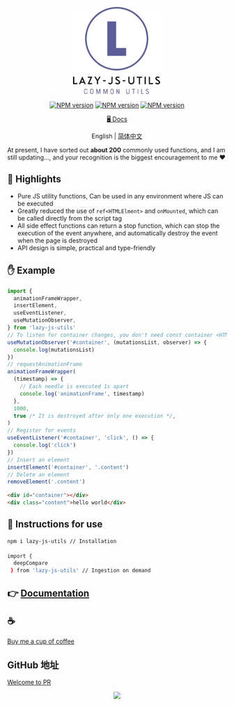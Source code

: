 <p align="center">
<img height="200" src="./assets/kv.png" alt="lazy-js-utils">
</p>
<p align="center"><a href="https://www.npmjs.com/package/lazy-js-utils"><img src="https://img.shields.io/npm/v/lazy-js-utils?color=3fb883&amp;label=" alt="NPM version"></a>
<a href="https://www.npmjs.com/package/lazy-js-utils"><img src="https://img.shields.io/npm/dm/lazy-js-utils?style=social" alt="NPM version"></a>
<a href="https://github.com/Simon-He95/lazy-js-utils"><img src="https://img.shields.io/github/stars/Simon-He95/lazy-js-utils?style=social" alt="NPM version"></a>
</p>
<p align="center"><a href="https://lazy-js-utils-docs.netlify.app/">🖥 Docs</a></p>
<p align="center"> English | <a href="./README.md">简体中文</a></p>

At present, I have sorted out <strong>about 200</strong> commonly used functions, and I am still updating..., and your recognition is the biggest encouragement to me :hearts:

## :100: Highlights

- Pure JS utility functions, Can be used in any environment where JS can be executed
- Greatly reduced the use of `ref<HTMLElment>` and `onMounted`, which can be called directly from the script tag
- All side effect functions can return a stop function, which can stop the execution of the event anywhere, and automatically destroy the event when the page is destroyed
- API design is simple, practical and type-friendly

## &#x270B; Example

```js
import {
  animationFrameWrapper,
  insertElement,
  useEventListener,
  useMutationObserver,
} from 'lazy-js-utils'
// To listen for container changes, you don't need const container <HTMLElement>= ref
useMutationObserver('#container', (mutationsList, observer) => {
  console.log(mutationsList)
})
// requestAnimationFrame
animationFrameWrapper(
  (timestamp) => {
    // Each needle is executed 1s apart
    console.log('animationFrame', timestamp)
  },
  1000,
  true /* It is destroyed after only one execution */,
)
// Register for events
useEventListener('#container', 'click', () => {
  console.log('click')
})
// Insert an element
insertElement('#container', '.content')
// Delete an element
removeElement('.content')
```

```html
<div id="container"></div>
<div class="content">hello world</div>
```

## :book: Instructions for use

```bash
npm i lazy-js-utils // Installation

import {
  deepCompare
 } from 'lazy-js-utils' // Ingestion on demand

```

## 👉 [Documentation](http://vitepress.hejian.club/)

## :coffee:

[Buy me a cup of coffee](https://github.com/Simon-He95/sponsor)

## GitHub 地址

[Welcome to PR](https://github.com/Simon-He95/lazy-js-utils)

<p align="center">
  <a href="https://cdn.jsdelivr.net/gh/Simon-He95/lazy-js-utils@master/.github-contributors/Simon-He95_lazy-js-utils.svg">
    <img src="https://cdn.jsdelivr.net/gh/Simon-He95/lazy-js-utils@master/.github-contributors/Simon-He95_lazy-js-utils.svg" />
  </a>
</p>
